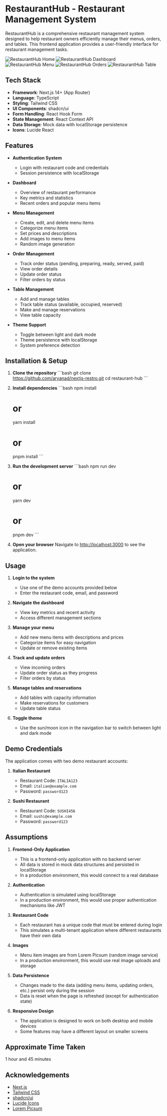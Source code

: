 # RestaurantHub - Restaurant Management System

RestaurantHub is a comprehensive restaurant management system designed to help restaurant owners efficiently manage their menus, orders, and tables. This frontend application provides a user-friendly interface for restaurant management tasks.

![RestaurantHub Home](public/res.png)
![RestaurantHub Dashboard](public/res-dash.png)
![RestaurantHub Menu](public/res-menu.png)
![RestaurantHub Orders](public/res-orders.png)
![RestaurantHub Table](public/res-table.png)

## Tech Stack

- **Framework**: Next.js 14+ (App Router)
- **Language**: TypeScript
- **Styling**: Tailwind CSS
- **UI Components**: shadcn/ui
- **Form Handling**: React Hook Form
- **State Management**: React Context API
- **Data Storage**: Mock data with localStorage persistence
- **Icons**: Lucide React

## Features

- **Authentication System**

  - Login with restaurant code and credentials
  - Session persistence with localStorage

- **Dashboard**

  - Overview of restaurant performance
  - Key metrics and statistics
  - Recent orders and popular menu items

- **Menu Management**

  - Create, edit, and delete menu items
  - Categorize menu items
  - Set prices and descriptions
  - Add images to menu items
  - Random image generation

- **Order Management**

  - Track order status (pending, preparing, ready, served, paid)
  - View order details
  - Update order status
  - Filter orders by status

- **Table Management**

  - Add and manage tables
  - Track table status (available, occupied, reserved)
  - Make and manage reservations
  - View table capacity

- **Theme Support**
  - Toggle between light and dark mode
  - Theme persistence with localStorage
  - System preference detection

## Installation & Setup

1. **Clone the repository**
   \`\`\`bash
   git clone https://github.com/aryanad/nextjs-restro.git
   cd restaurant-hub
   \`\`\`

2. **Install dependencies**
   \`\`\`bash
   npm install

   # or

   yarn install

   # or

   pnpm install
   \`\`\`

3. **Run the development server**
   \`\`\`bash
   npm run dev

   # or

   yarn dev

   # or

   pnpm dev
   \`\`\`

4. **Open your browser**
   Navigate to [http://localhost:3000](http://localhost:3000) to see the application.

## Usage

1. **Login to the system**

   - Use one of the demo accounts provided below
   - Enter the restaurant code, email, and password

2. **Navigate the dashboard**

   - View key metrics and recent activity
   - Access different management sections

3. **Manage your menu**

   - Add new menu items with descriptions and prices
   - Categorize items for easy navigation
   - Update or remove existing items

4. **Track and update orders**

   - View incoming orders
   - Update order status as they progress
   - Filter orders by status

5. **Manage tables and reservations**

   - Add tables with capacity information
   - Make reservations for customers
   - Update table status

6. **Toggle theme**
   - Use the sun/moon icon in the navigation bar to switch between light and dark mode

## Demo Credentials

The application comes with two demo restaurant accounts:

1. **Italian Restaurant**

   - Restaurant Code: `ITALIA123`
   - Email: `italian@example.com`
   - Password: `password123`

2. **Sushi Restaurant**
   - Restaurant Code: `SUSHI456`
   - Email: `sushi@example.com`
   - Password: `password123`

## Assumptions

1. **Frontend-Only Application**

   - This is a frontend-only application with no backend server
   - All data is stored in mock data structures and persisted in localStorage
   - In a production environment, this would connect to a real database

2. **Authentication**

   - Authentication is simulated using localStorage
   - In a production environment, this would use proper authentication mechanisms like JWT

3. **Restaurant Code**

   - Each restaurant has a unique code that must be entered during login
   - This simulates a multi-tenant application where different restaurants have their own data

4. **Images**

   - Menu item images are from Lorem Picsum (random image service)
   - In a production environment, this would use real image uploads and storage

5. **Data Persistence**

   - Changes made to the data (adding menu items, updating orders, etc.) persist only during the session
   - Data is reset when the page is refreshed (except for authentication state)

6. **Responsive Design**
   - The application is designed to work on both desktop and mobile devices
   - Some features may have a different layout on smaller screens

## Approximate Time Taken

1 hour and 45 minutes

## Acknowledgements

- [Next.js](https://nextjs.org/)
- [Tailwind CSS](https://tailwindcss.com/)
- [shadcn/ui](https://ui.shadcn.com/)
- [Lucide Icons](https://lucide.dev/)
- [Lorem Picsum](https://picsum.photos/)
